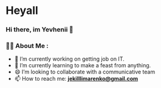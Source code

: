 <h1> Heyall </h1>

### Hi there, im Yevhenii 👋

### :man_technologist: About Me :

- 🔭 I’m currently working on getting job on IT.
- 🌱 I’m currently learning to make a feast from anything.
- 😄 I’m looking to collaborate with a communicative team
- 📫 How to reach me: **jekilllimarenko@gmail.com**





<img src="https://komarev.com/ghpvc/?username=yevheniili&style=flat-square&color=blueviolet" alt=""/>
